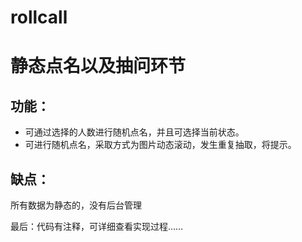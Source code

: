 # rollcall
# 静态点名以及抽问环节

## 功能：

- 可通过选择的人数进行随机点名，并且可选择当前状态。
- 可进行随机点名，采取方式为图片动态滚动，发生重复抽取，将提示。

## 缺点：

所有数据为静态的，没有后台管理

最后：代码有注释，可详细查看实现过程……

